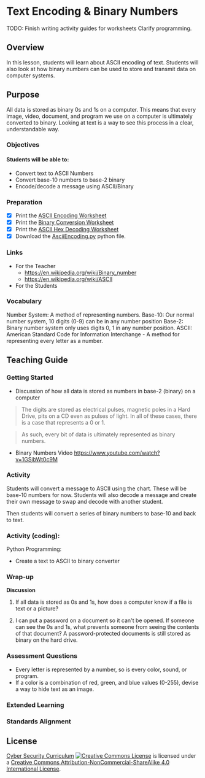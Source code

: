 # Text Encoding & Binary Numbers

TODO: Finish writing activity guides for worksheets
Clarify programming.

## Overview
In this lesson, students will learn about ASCII encoding of text. Students will also look at how binary numbers can be used to store and transmit data on computer systems.

## Purpose
All data is stored as binary 0s and 1s on a computer.  This means that every image, video, document, and program we use on a computer is ultimately converted to binary.  Looking at text is a way to see this process in a clear, understandable way.

### Objectives
#### Students will be able to:
- Convert text to ASCII Numbers
- Convert base-10 numbers to base-2 binary
- Encode/decode a message using ASCII/Binary

### Preparation
- [x] Print the [ASCII Encoding Worksheet](Encoding/Ascii_Encoding_Activity.docx)
- [x] Print the [Binary Conversion Worksheet](Encoding/Binary_Conversion.docx)
- [x] Print the [ASCII Hex Decoding Worksheet](Encoding/Ascii_Hex_Decoding.docx)
- [x] Download the [AsciiEncoding.py](code/AsciiEncoding.py) python file.

### Links
- For the Teacher
	- https://en.wikipedia.org/wiki/Binary_number
	- https://en.wikipedia.org/wiki/ASCII
- For the Students

### Vocabulary
Number System: A method of representing numbers.
Base-10: Our normal number system, 10 digits (0-9) can be in any number position
Base-2: Binary number system only uses digits 0, 1 in any number position.
ASCII: American Standard Code for Information Interchange - A method for representing every letter as a number.
## Teaching Guide
### Getting Started
- Discussion of how all data is stored as numbers in base-2 (binary) on a computer
> The digits are stored as electrical pulses, magnetic poles in a Hard Drive, pits on a CD even as pulses of light.  In all of these cases, there is a case that represents a 0 or 1.

> As such, every bit of data is ultimately represented as binary numbers.

- Binary Numbers Video https://www.youtube.com/watch?v=1GSjbWt0c9M

### Activity
Students will convert a message to ASCII using the chart.  These will be base-10 numbers for now.  Students will also decode a message and create their own message to swap and decode with another student.

Then students will convert a series of binary numbers to base-10 and back to text.

### Activity (coding):
Python Programming:
- Create a text to ASCII to binary converter

### Wrap-up
<b>Discussion</b>
1. If all data is stored as 0s and 1s, how does a computer know if a file is text or a picture?

1. I can put a password on a document so it can't be opened.  If someone can see the 0s and 1s, what prevents someone from seeing the contents of that document?  A password-protected documents is still stored as binary on the hard drive.


### Assessment Questions
- Every letter is represented by a number, so is every color, sound, or program.
- If a color is a combination of red, green, and blue values (0-255), devise a way to hide text as an image.

### Extended Learning


### Standards Alignment


## License
[Cyber Security Curriculum](https://github.com/DerekBabb/CyberSecurity) <a rel="license" href="http://creativecommons.org/licenses/by-nc-sa/4.0/"><img alt="Creative Commons License" style="border-width:0" src="https://i.creativecommons.org/l/by-nc-sa/4.0/88x31.png" /></a> is licensed under a <a rel="license" href="http://creativecommons.org/licenses/by-nc-sa/4.0/">Creative Commons Attribution-NonCommercial-ShareAlike 4.0 International License</a>.
